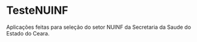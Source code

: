 # TesteNUINF
Aplicações feitas para seleção do setor NUINF da Secretaria da Saude do Estado do Ceara.
